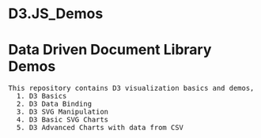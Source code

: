 # D3.JS_Demos
<h1>Data Driven Document Library Demos</h1>
<pre>
This repository contains D3 visualization basics and demos, it contains the following codes:
  1. D3 Basics 
  2. D3 Data Binding 
  3. D3 SVG Manipulation 
  4. D3 Basic SVG Charts
  5. D3 Advanced Charts with data from CSV
</pre>

